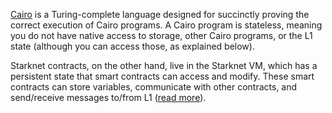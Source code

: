 [Cairo](https://medium.com/starkware/hello-cairo-3cb43b13b209) is a Turing-complete language designed for succinctly proving the correct execution of Cairo programs. A Cairo program is stateless, meaning you do not have native access to storage, other Cairo programs, or the L1 state (although you can access those, as explained below). 

Starknet contracts, on the other hand, live in the Starknet VM, which has a persistent state that smart contracts can access and modify. These smart contracts can store variables, communicate with other contracts, and send/receive messages to/from L1 ([read more](https://www.cairo-lang.org/docs/hello_starknet/index.html)).